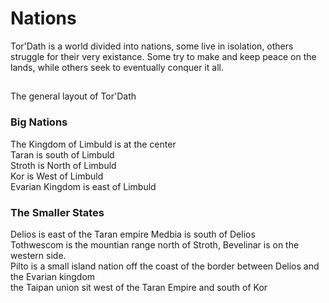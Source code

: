 # Nations
Tor'Dath is a world divided into nations, some live in isolation, others struggle for their very existance. Some try to make and keep peace on the lands, while others seek to eventually conquer it all.  

##
The general layout of Tor'Dath

### Big Nations
The Kingdom of Limbuld is at the center  
Taran is south of Limbuld  
Stroth is North of Limbuld  
Kor is West of Limbuld  
Evarian Kingdom is east of Limbuld

### The Smaller States
Delios is east of the Taran empire Medbia is south of Delios  
Tothwescom is the mountian range north of Stroth, Bevelinar is on the western side.  
Pilto is a small island nation off the coast of the border between Delios and the Evarian kingdom  
the Taipan union sit west of the Taran Empire and south of Kor